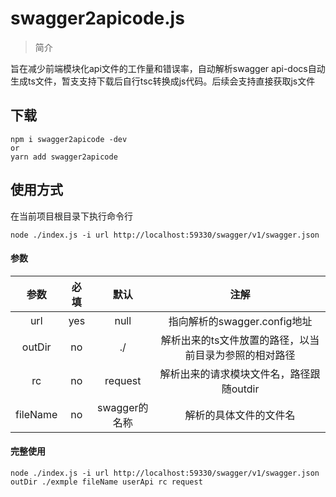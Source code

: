 # swagger2apicode.js

> 简介  
  
旨在减少前端模块化api文件的工作量和错误率，自动解析swagger api-docs自动生成ts文件，暂支支持下载后自行tsc转换成js代码。后续会支持直接获取js文件  

## 下载  
```
npm i swagger2apicode -dev
or
yarn add swagger2apicode
```
## 使用方式
在当前项目根目录下执行命令行  
```
node ./index.js -i url http://localhost:59330/swagger/v1/swagger.json 
```
#### 参数  
|   参数   | 必填 |     默认      |                          注解                          |
|:--------:|:----:|:-------------:|:------------------------------------------------------:|
|   url    | yes  |     null      |              指向解析的swagger.config地址              |
|  outDir  |  no  |      ./       | 解析出来的ts文件放置的路径，以当前目录为参照的相对路径 |
|    rc    |  no  |    request    |        解析出来的请求模块文件名，路径跟随outdir        |
| fileName |  no  | swagger的名称 |                 解析的具体文件的文件名                 |

#### 完整使用
```
node ./index.js -i url http://localhost:59330/swagger/v1/swagger.json outDir ./exmple fileName userApi rc request
```


